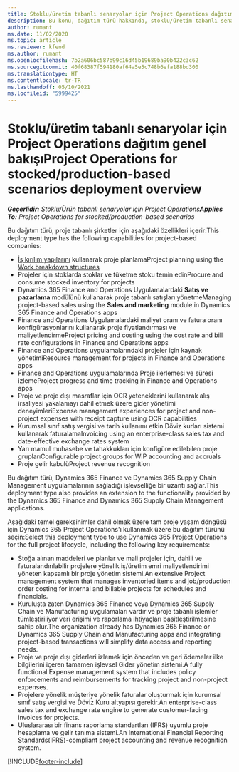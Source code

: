 ```yaml
---
title: Stoklu/üretim tabanlı senaryolar için Project Operations dağıtım genel bakışı
description: Bu konu, dağıtım türü hakkında, stoklu/üretim tabanlı senaryolar için Project Operations hakkında bilgi sağlar.
author: rumant
ms.date: 11/02/2020
ms.topic: article
ms.reviewer: kfend
ms.author: rumant
ms.openlocfilehash: 7b2a606bc587b99c16d45b19689ba90b422c3c62
ms.sourcegitcommit: 40f68387f594180af64a5e5c748b6efa188bd300
ms.translationtype: HT
ms.contentlocale: tr-TR
ms.lasthandoff: 05/10/2021
ms.locfileid: "5999425"
---
```

# <a name="project-operations-for-stockedproduction-based-scenarios-deployment-overview"></a><span data-ttu-id="0d5b5-103">Stoklu/üretim tabanlı senaryolar için Project Operations dağıtım genel bakışı</span><span class="sxs-lookup"><span data-stu-id="0d5b5-103">Project Operations for stocked/production-based scenarios deployment overview</span></span>

<span data-ttu-id="0d5b5-104">_**Geçerlidir:** Stoklu/Ürün tabanlı senaryolar için Project Operations_</span><span class="sxs-lookup"><span data-stu-id="0d5b5-104">_**Applies To:** Project Operations for stocked/production-based scenarios_</span></span>


<span data-ttu-id="0d5b5-105">Bu dağıtım türü, proje tabanlı şirketler için aşağıdaki özellikleri içerir:</span><span class="sxs-lookup"><span data-stu-id="0d5b5-105">This deployment type has the following capabilities for project-based companies:</span></span>

- <span data-ttu-id="0d5b5-106">[İş kırılım yapılarını](work-breakdown-structures.md) kullanarak proje planlama</span><span class="sxs-lookup"><span data-stu-id="0d5b5-106">Project planning using the [Work breakdown structures](work-breakdown-structures.md)</span></span>
- <span data-ttu-id="0d5b5-107">Projeler için stoklarda stoklar ve tüketme stoku temin edin</span><span class="sxs-lookup"><span data-stu-id="0d5b5-107">Procure and consume stocked inventory for projects</span></span>
- <span data-ttu-id="0d5b5-108">Dynamics 365 Finance and Operations Uygulamalardaki **Satış ve pazarlama** modülünü kullanarak proje tabanlı satışları yönetme</span><span class="sxs-lookup"><span data-stu-id="0d5b5-108">Managing project-based sales using the **Sales and marketing** module in Dynamics 365 Finance and Operations apps</span></span>
- <span data-ttu-id="0d5b5-109">Finance and Operations Uygulamalardaki maliyet oranı ve fatura oranı konfigürasyonlarını kullanarak proje fiyatlandırması ve maliyetlendirme</span><span class="sxs-lookup"><span data-stu-id="0d5b5-109">Project pricing and costing using the cost rate and bill rate configurations in Finance and Operations apps</span></span>
- <span data-ttu-id="0d5b5-110">Finance and Operations uygulamalarındaki projeler için kaynak yönetimi</span><span class="sxs-lookup"><span data-stu-id="0d5b5-110">Resource management for projects in Finance and Operations apps</span></span>
- <span data-ttu-id="0d5b5-111">Finance and Operations uygulamalarında Proje ilerlemesi ve süresi izleme</span><span class="sxs-lookup"><span data-stu-id="0d5b5-111">Project progress and time tracking in Finance and Operations apps</span></span>
- <span data-ttu-id="0d5b5-112">Proje ve proje dışı masraflar için OCR yeteneklerini kullanarak alış irsaliyesi yakalamayı dahil etmek üzere gider yönetimi deneyimleri</span><span class="sxs-lookup"><span data-stu-id="0d5b5-112">Expense management experiences for project and non-project expenses with receipt capture using OCR capabilities</span></span>
- <span data-ttu-id="0d5b5-113">Kurumsal sınıf satış vergisi ve tarih kullanımı etkin Döviz kurları sistemi kullanarak faturalama</span><span class="sxs-lookup"><span data-stu-id="0d5b5-113">Invoicing using an enterprise-class sales tax and date-effective exchange rates system</span></span>
- <span data-ttu-id="0d5b5-114">Yarı mamul muhasebe ve tahakkukları için konfigüre edilebilen proje grupları</span><span class="sxs-lookup"><span data-stu-id="0d5b5-114">Configurable project groups for WIP accounting and accruals</span></span>
- <span data-ttu-id="0d5b5-115">Proje gelir kabulü</span><span class="sxs-lookup"><span data-stu-id="0d5b5-115">Project revenue recognition</span></span>

<span data-ttu-id="0d5b5-116">Bu dağıtım türü, Dynamics 365 Finance ve Dynamics 365 Supply Chain Management uygulamalarının sağladığı işlevselliğe bir uzantı sağlar.</span><span class="sxs-lookup"><span data-stu-id="0d5b5-116">This deployment type also provides an extension to the functionality provided by the Dynamics 365 Finance and Dynamics 365 Supply Chain Management applications.</span></span>

<span data-ttu-id="0d5b5-117">Aşağıdaki temel gereksinimler dahil olmak üzere tam proje yaşam döngüsü için Dynamics 365 Project Operations'ı kullanmak üzere bu dağıtım türünü seçin:</span><span class="sxs-lookup"><span data-stu-id="0d5b5-117">Select this deployment type to use Dynamics 365 Project Operations for the full project lifecycle, including the following key requirements:</span></span>

- <span data-ttu-id="0d5b5-118">Stoğa alınan maddeleri ve planlar ve mali projeler için, dahili ve faturalandırılabilir projelere yönelik iş/üretim emri maliyetlendirimi yöneten kapsamlı bir proje yönetim sistemi.</span><span class="sxs-lookup"><span data-stu-id="0d5b5-118">An extensive Project management system that manages inventoried items and job/production order costing for internal and billable projects for schedules and financials.</span></span>
- <span data-ttu-id="0d5b5-119">Kuruluşta zaten Dynamics 365 Finance veya Dynamics 365 Supply Chain ve Manufacturing uygulamaları vardır ve proje tabanlı işlemler tümleştiriliyor veri erişimi ve raporlama ihtiyaçları basitleştirilmesine sahip olur.</span><span class="sxs-lookup"><span data-stu-id="0d5b5-119">The organization already has Dynamics 365 Finance or Dynamics 365 Supply Chain and Manufacturing apps and integrating project-based transactions will simplify data access and reporting needs.</span></span>
- <span data-ttu-id="0d5b5-120">Proje ve proje dışı giderleri izlemek için önceden ve geri ödemeler ilke bilgilerini içeren tamamen işlevsel Gider yönetim sistemi.</span><span class="sxs-lookup"><span data-stu-id="0d5b5-120">A fully functional Expense management system that includes policy enforcements and reimbursements for tracking project and non-project expenses.</span></span>
- <span data-ttu-id="0d5b5-121">Projelere yönelik müşteriye yönelik faturalar oluşturmak için kurumsal sınıf satış vergisi ve Döviz Kuru altyapısı gerekir.</span><span class="sxs-lookup"><span data-stu-id="0d5b5-121">An enterprise-class sales tax and exchange rate engine to generate customer-facing invoices for projects.</span></span>
- <span data-ttu-id="0d5b5-122">Uluslararası bir finans raporlama standartları (IFRS) uyumlu proje hesaplama ve gelir tanıma sistemi.</span><span class="sxs-lookup"><span data-stu-id="0d5b5-122">An International Financial Reporting Standards(IFRS)-compliant project accounting and revenue recognition system.</span></span>



[!INCLUDE[footer-include](../includes/footer-banner.md)]
